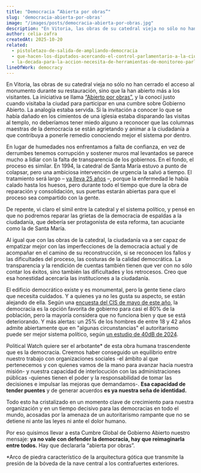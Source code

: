 ```yaml
---
title: "Democracia “Abierta por obras”"
slug: 'democracia-abierta-por-obras'
image: "/images/posts/democracia-abierta-por-obras.jpg"
description: "En Vitoria, las obras de su catedral vieja no sólo no han cerrado el acceso al monumento durante su restauración, sino que la han abierto más a los visitantes. La iniciativa se llama “Abierto por obras”, y la conocí justo cuando visitaba la ciudad para participar en una cumbre sobre Gobierno Abierto. La analogía estaba servida. Si la invitación a conocer lo que se había dañado en los cimientos de una iglesia estaba disparando las visitas al templo, no deberíamos tener miedo alguno a reconocer que las columnas maestras de la democracia se están agrietando y animar a la ciudadanía a que contribuya a ponerle remedio conociendo mejor el sistema por dentro."
author: celia-zafra
createdAt: 2025-10-20
related:
  - pistoletazo-de-salida-de-ampliando-democracia
  - que-hacen-los-diputados-acercando-el-control-parlamentario-a-la-ciudadania
  - la-decada-para-la-accion-necesita-de-herramientas-de-monitoreo-parlamentario-novedades-en-parlamento-2030
lineOfWork: democracy
---
```


En Vitoria, las obras de su catedral vieja no sólo no han cerrado el acceso al monumento durante su restauración, sino que la han abierto más a los visitantes. La iniciativa se llama [“Abierto por obras”](https://www.catedralvitoria.eus/es/abierto-por-obras/), y la conocí justo cuando visitaba la ciudad para participar en una cumbre sobre Gobierno Abierto. La analogía estaba servida. Si la invitación a conocer lo que se había dañado en los cimientos de una iglesia estaba disparando las visitas al templo, no deberíamos tener miedo alguno a reconocer que las columnas maestras de la democracia se están agrietando y animar a la ciudadanía a que contribuya a ponerle remedio conociendo mejor el sistema por dentro.

En lugar de humedades nos enfrentamos a falta de confianza, en vez de derrumbes tenemos corrupción y sostener muros mal levantados se parece mucho a lidiar con la falta de transparencia de los gobiernos. En el fondo, el proceso es similar. En 1994, la catedral de Santa María estuvo a punto de colapsar, pero una ambiciosa intervención de urgencia la salvó a tiempo. El tratamiento será largo – [ya lleva 25 años](https://www.eldiario.es/euskadi/cuarto-siglo-abierta-obras-instituciones-conmemoran-25-anos-restauracion-vieja-catedral-vitoria_1_12372727.html) –, porque la enfermedad le había calado hasta los huesos, pero durante todo el tiempo que dure la obra de reparación y consolidación, sus puertas estarán abiertas para que el proceso sea compartido con la gente. 

De repente, vi claro el símil entre la catedral y el sistema político, y pensé en que no podremos reparar las grietas de la democracia de espaldas a la ciudadanía, que debería ser protagonista de esta reforma, tan acuciante como la de Santa María.

Al igual que con las obras de la catedral, la ciudadanía va a ser capaz de empatizar mejor con las imperfecciones de la democracia actual y de acompañar en el camino de su reconstrucción, si se reconocen los fallos y las dificultades del proceso, las costuras de la calidad democrática. La transparencia y la rendición de cuentas también tienen que ver con no sólo contar los éxitos, sino también las dificultades y los retrocesos. Creo que esa honestidad acercaría las instituciones a la ciudadanía.

El edificio democrático existe y es monumental, pero la gente tiene claro que necesita cuidados. Y a quienes ya no les gusta su aspecto, se están alejando de ella. Según una [encuesta del CIS de mayo de este año](https://www.cis.es/-/la-democracia-es-la-opcion-favorita-de-gobierno-para-casi-el-80-de-la-poblacion), la democracia es la opción favorita de gobierno para casi el 80% de la población, pero la mayoría considera que no funciona bien y que se está deteriorando. Y más alertas: un 25% de los hombres de entre 18 y 42 años admite abiertamente que en "algunas circunstancias" el autoritarismo puede ser mejor sistema político, según [un estudio de 40dB de 2024](https://cadenaser.com/nacional/2024/09/02/la-mayoria-de-los-espanoles-cree-que-la-democracia-se-esta-deteriorando-y-su-apoyo-cae-entre-las-generaciones-mas-jovenes-cadena-ser/).

Political Watch quiere ser el arbotante\* de esta obra humana trascendente que es la democracia. Creemos haber conseguido un equilibrio entre nuestro trabajo con organizaciones sociales \-el ámbito al que pertenecemos y con quienes vamos de la mano para avanzar hacia nuestra misión- y nuestra capacidad de interlocución con las administraciones públicas \-quienes tienen el poder y la responsabilidad de tomar las decisiones e impulsar las mejoras que demandamos-. **Esa capacidad de tender puentes** y de generar acuerdos **es ya nuestra seña de identidad.**

Todo esto ha cristalizado en un momento clave de crecimiento para nuestra organización y en un tiempo decisivo para las democracias en todo el mundo, acosadas por la amenaza de un autoritarismo rampante que no se detiene ni ante las leyes ni ante el dolor humano.

Por eso quisimos llevar a esta Cumbre Global de Gobierno Abierto nuestro mensaje: **ya no vale con defender la democracia, hay que reimaginarla entre todos.** Hay que declararla “abierta por obras”.

\*Arco de piedra característico de la arquitectura gótica que transmite la presión de la bóveda de la nave central a los contrafuertes exteriores.
